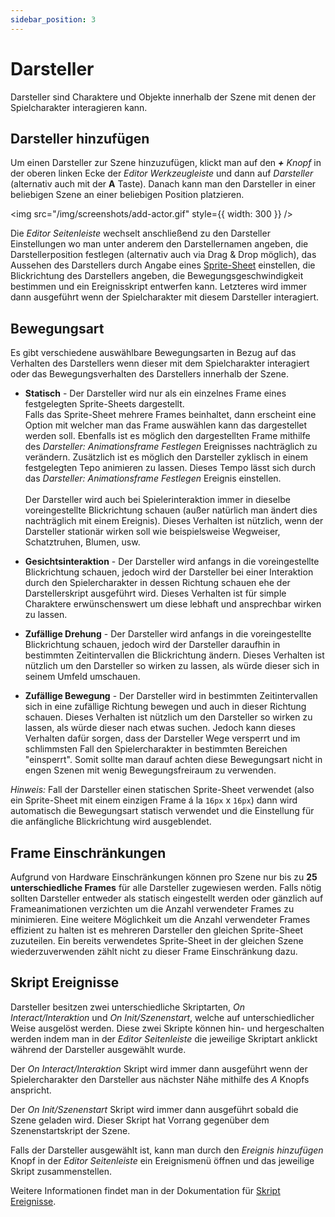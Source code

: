 ```yaml
---
sidebar_position: 3
---
```


# Darsteller

Darsteller sind Charaktere und Objekte innerhalb der Szene mit denen der Spielcharakter interagieren kann.

## Darsteller hinzufügen

Um einen Darsteller zur Szene hinzuzufügen, klickt man auf den _**+** Knopf_ in der oberen linken Ecke der _Editor Werkzeugleiste_ und dann auf _Darsteller_ (alternativ auch mit der **A** Taste). Danach kann man den Darsteller in einer beliebigen Szene an einer beliebigen Position platzieren.

<img src="/img/screenshots/add-actor.gif" style={{ width: 300 }} />

Die _Editor Seitenleiste_ wechselt anschließend zu den Darsteller Einstellungen wo man unter anderem den Darstellernamen angeben, die Darstellerposition festlegen (alternativ auch via Drag & Drop möglich), das Aussehen des Darstellers durch Angabe eines [Sprite-Sheet](/docs/assets/sprites) einstellen, die Blickrichtung des Darstellers angeben, die Bewegungsgeschwindigkeit bestimmen und ein Ereignisskript entwerfen kann. Letzteres wird immer dann ausgeführt wenn der Spielcharakter mit diesem Darsteller interagiert.

## Bewegungsart

Es gibt verschiedene auswählbare Bewegungsarten in Bezug auf das Verhalten des Darstellers wenn dieser mit dem Spielcharakter interagiert oder das Bewegungsverhalten des Darstellers innerhalb der Szene.

- **Statisch** - Der Darsteller wird nur als ein einzelnes Frame eines festgelegten Sprite-Sheets dargestellt.  
  Falls das Sprite-Sheet mehrere Frames beinhaltet, dann erscheint eine Option mit welcher man das Frame auswählen kann das dargestellet werden soll. Ebenfalls ist es möglich den dargestellten Frame mithilfe des _Darsteller: Animationsframe Festlegen_ Ereignisses nachträglich zu verändern. Zusätzlich ist es möglich den Darsteller zyklisch in einem festgelegten Tepo animieren zu lassen. Dieses Tempo lässt sich durch das _Darsteller: Animationsframe Festlegen_ Ereignis einstellen.\
  \
  Der Darsteller wird auch bei Spielerinteraktion immer in dieselbe voreingestellte Blickrichtung schauen (außer natürlich man ändert dies nachträglich mit einem Ereignis). Dieses Verhalten ist nützlich, wenn der Darsteller stationär wirken soll wie beispielsweise Wegweiser, Schatztruhen, Blumen, usw.

- **Gesichtsinteraktion** - Der Darsteller wird anfangs in die voreingestellte Blickrichtung schauen, jedoch wird der Darsteller bei einer Interaktion durch den Spielercharakter in dessen Richtung schauen ehe der Darstellerskript ausgeführt wird. Dieses Verhalten ist für simple Charaktere erwünschenswert um diese lebhaft und ansprechbar wirken zu lassen.

- **Zufällige Drehung** - Der Darsteller wird anfangs in die voreingestellte Blickrichtung schauen, jedoch wird der Darsteller daraufhin in bestimmten Zeitintervallen die Blickrichtung ändern. Dieses Verhalten ist nützlich um den Darsteller so wirken zu lassen, als würde dieser sich in seinem Umfeld umschauen.

- **Zufällige Bewegung** - Der Darsteller wird in bestimmten Zeitintervallen sich in eine zufällige Richtung bewegen und auch in dieser Richtung schauen. Dieses Verhalten ist nützlich um den Darsteller so wirken zu lassen, als würde dieser nach etwas suchen. Jedoch kann dieses Verhalten dafür sorgen, dass der Darsteller Wege versperrt und im schlimmsten Fall den Spielercharakter in bestimmten Bereichen "einsperrt". Somit sollte man darauf achten diese Bewegungsart nicht in engen Szenen mit wenig Bewegungsfreiraum zu verwenden.

_Hinweis:_ Fall der Darsteller einen statischen Sprite-Sheet verwendet (also ein Sprite-Sheet mit einem einzigen Frame á la `16px` x `16px`) dann wird automatisch die Bewegungsart statisch verwendet und die Einstellung für die anfängliche Blickrichtung wird ausgeblendet.

## Frame Einschränkungen

Aufgrund von Hardware Einschränkungen können pro Szene nur bis zu **25 unterschiedliche Frames** für alle Darsteller zugewiesen werden. Falls nötig sollten Darsteller entweder als statisch eingestellt werden oder gänzlich auf Frameanimationen verzichten um die Anzahl verwendeter Frames zu minimieren. Eine weitere Möglichkeit um die Anzahl verwendeter Frames effizient zu halten ist es mehreren Darsteller den gleichen Sprite-Sheet zuzuteilen. Ein bereits verwendetes Sprite-Sheet in der gleichen Szene wiederzuverwenden zählt nicht zu dieser Frame Einschränkung dazu.

## Skript Ereignisse

Darsteller besitzen zwei unterschiedliche Skriptarten, _On Interact/Interaktion_ und _On Init/Szenenstart_, welche auf unterschiedlicher Weise ausgelöst werden. Diese zwei Skripte können hin- und hergeschalten werden indem man in der _Editor Seitenleiste_ die jeweilige Skriptart anklickt während der Darsteller ausgewählt wurde.

Der _On Interact/Interaktion_ Skript wird immer dann ausgeführt wenn der Spielercharakter den Darsteller aus nächster Nähe mithilfe des _A_ Knopfs anspricht.

Der _On Init/Szenenstart_ Skript wird immer dann ausgeführt sobald die Szene geladen wird. Dieser Skript hat Vorrang gegenüber dem Szenenstartskript der Szene.

Falls der Darsteller ausgewählt ist, kann man durch den _Ereignis hinzufügen_ Knopf in der _Editor Seitenleiste_ ein Ereignismenü öffnen und das jeweilige Skript zusammenstellen.

Weitere Informationen findet man in der Dokumentation für [Skript Ereignisse](/docs/scripting/script-glossary).
